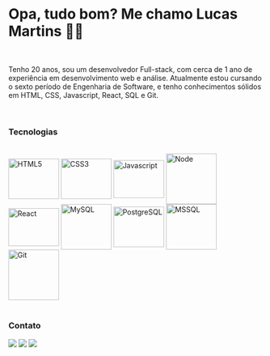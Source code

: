 # Opa, tudo bom? Me chamo Lucas Martins 👋😎
<br>

Tenho 20 anos, sou um desenvolvedor Full-stack, com cerca de 1 ano de experiência em desenvolvimento web e análise. Atualmente estou cursando o sexto período de Engenharia de Software, e tenho conhecimentos sólidos em HTML, CSS, Javascript, React, SQL e Git.

<br>

### Tecnologias   
   
<div style="display: inline_block"> <br>
   <img align="center" alt="HTML5" height="80" width="100" src="https://cdn.jsdelivr.net/gh/devicons/devicon/icons/html5/html5-original-wordmark.svg" />
   <img align="center" alt="CSS3" height="80" width="100" src="https://cdn.jsdelivr.net/gh/devicons/devicon/icons/css3/css3-original-wordmark.svg" />
   <img align="center" alt="Javascript" height="75" width="100" src="https://cdn.jsdelivr.net/gh/devicons/devicon/icons/javascript/javascript-original.svg" />
   <img align="center" alt="Node" height="100" width="100" src="https://cdn.jsdelivr.net/gh/devicons/devicon/icons/nodejs/nodejs-original-wordmark.svg" />
   <img align="center" alt="React" height="75" width="100" src="https://cdn.jsdelivr.net/gh/devicons/devicon/icons/react/react-original-wordmark.svg" />
   <img align="center" alt="MySQL" height="90" width="100" src="https://cdn.jsdelivr.net/gh/devicons/devicon/icons/mysql/mysql-original-wordmark.svg" />
   <img align="center" alt="PostgreSQL" height="80" width="100" src="https://cdn.jsdelivr.net/gh/devicons/devicon/icons/postgresql/postgresql-original-wordmark.svg" />
   <img align="center" alt="MSSQL" height="90" width="100" src="https://cdn.jsdelivr.net/gh/devicons/devicon/icons/microsoftsqlserver/microsoftsqlserver-plain-wordmark.svg" />
   <img align="center" alt="Git" height="100" width="100" src="https://cdn.jsdelivr.net/gh/devicons/devicon/icons/git/git-original-wordmark.svg" />
</div>

<!--<br>-->
<br>

<!--
[![Top Langs](https://github-readme-stats.vercel.app/api/top-langs/?username=LucasLMartins&layout=compact)](https://github.com/LucasLMartins/github-readme-stats)
<br>
-->

### Contato  
<a href="https://www.linkedin.com/in/lucasluanmartins/" target="_blank"><img src="https://img.shields.io/badge/LinkedIn-0077B5?style=for-the-badge&logo=linkedin&logoColor=white"></a>
<a href="https://www.instagram.com/lucasluan_m/" target="_blank"><img src="https://img.shields.io/badge/Instagram-E4405F?style=for-the-badge&logo=instagram&logoColor=white"></a>
<a href="https://api.whatsapp.com/send?phone=41984765596" target="_blank"><img src="https://img.shields.io/badge/WhatsApp-25D366?style=for-the-badge&logo=whatsapp&logoColor=white"></a>

<!--
![Snake animation](https://github.com/LucasLMartins/LucasLMartins/blob/output/github-contribution-grid-snake.svg)
-->





<!--
**LucasLMartins/LucasLMartins** is a ✨ _special_ ✨ repository because its `README.md` (this file) appears on your GitHub profile.

Here are some ideas to get you started:

- 🔭 I’m currently working on ...
- 🌱 I’m currently learning ...
- 👯 I’m looking to collaborate on ...
- 🤔 I’m looking for help with ...
- 💬 Ask me about ...
- 📫 How to reach me: ...
- 😄 Pronouns: ...
- ⚡ Fun fact: ...
-->
